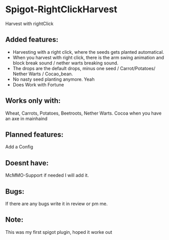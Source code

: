 # Spigot-RightClickHarvest
Harvest with rightClick

## Added features:

* Harvesting with a right click, where the seeds gets planted automatical.
* When you harvest with right click, there is the arm swing animation and block break sound / nether warts breaking sound.
* The drops are the default drops, minus one seed / Carrot/Potatoes/ Nether Warts / Cocao_bean.
* No nasty seed planting anymore. Yeah
* Does Work with Fortune

## Works only with: 
Wheat, Carrots, Potatoes, Beetroots, Nether Warts.
Cocoa when you have an axe in mainhaind

## Planned features:
Add a Config

## Doesnt have:
McMMO-Support if needed I will add it.

## Bugs:
If there are any bugs write it in review or pm me.

## Note:
This was my first spigot plugin, hoped it worke out

